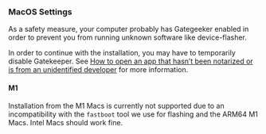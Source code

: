 ### MacOS Settings

As a safety measure, your computer probably has Gategeeker enabled in order to prevent you from running unknown software like device-flasher.

In order to continue with the installation, you may have to temporarily disable Gatekeeper. See <a target="_new" href="https://support.apple.com/en-us/HT202491">How to open an app that hasn’t been notarized or is from an unidentified developer</a> for more information.

#### M1

Installation from the M1 Macs is currently not supported due to an incompatibility with the `fastboot` tool we use for flashing and the ARM64 M1 Macs. Intel Macs should work fine.

